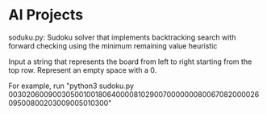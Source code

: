 # AI Projects
soduku.py:
Sudoku solver that implements backtracking search with forward checking using the minimum remaining value heuristic

Input a string that represents the board from left to right starting from the top row. Represent an empty space with a 0.

For example, run "python3 sudoku.py 003020600900305001001806400008102900700000008006708200002609500800203009005010300"
